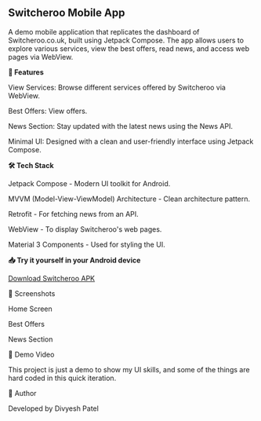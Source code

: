 ## Switcheroo Mobile App

A demo mobile application that replicates the dashboard of Switcheroo.co.uk, built using Jetpack Compose. The app allows users to explore various services, view the best offers, read news, and access web pages via WebView. 

**📱 Features**

View Services: Browse different services offered by Switcheroo via WebView.

Best Offers: View offers.

News Section: Stay updated with the latest news using the News API.

Minimal UI: Designed with a clean and user-friendly interface using Jetpack Compose.

**🛠️ Tech Stack**

Jetpack Compose - Modern UI toolkit for Android.

MVVM (Model-View-ViewModel) Architecture - Clean architecture pattern.

Retrofit - For fetching news from an API.

WebView - To display Switcheroo's web pages.

Material 3 Components - Used for styling the UI.

**📥 Try it yourself in your Android device**

[Download Switcheroo APK](https://drive.google.com/file/d/1tgcKefx_J5yDrMrO-ui2SyD1xgYQGI-p/view?usp=sharing)


📸 Screenshots

Home Screen

Best Offers

News Section







🎥 Demo Video



This project is just a demo to show my UI skills, and some of the things are hard coded in this quick iteration.

📝 Author

Developed by Divyesh Patel
